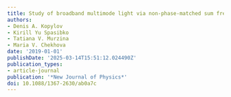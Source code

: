 ```yaml
---
title: Study of broadband multimode light via non-phase-matched sum frequency generation
authors:
- Denis A. Kopylov
- Kirill Yu Spasibko
- Tatiana V. Murzina
- Maria V. Chekhova
date: '2019-01-01'
publishDate: '2025-03-14T15:51:12.024490Z'
publication_types:
- article-journal
publication: '*New Journal of Physics*'
doi: 10.1088/1367-2630/ab0a7c
---
```

